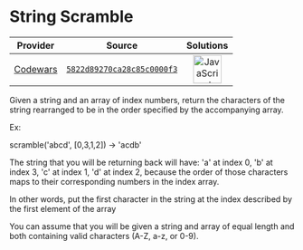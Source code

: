 [_metadata_:generated]: - "true"

# String Scramble

<!-- INFO TABLE BEGIN -->

| Provider                                        | Source                                                                               | Solutions                                                                                                                                                    |
| :---------------------------------------------: | :----------------------------------------------------------------------------------: | :----------------------------------------------------------------------------------------------------------------------------------------------------------: |
| [Codewars](../../../docs/providers/Codewars.md) | [`5822d89270ca28c85c0000f3`](https://www.codewars.com/kata/5822d89270ca28c85c0000f3) | [<img src="https://res.cloudinary.com/rascaltwo/image/upload/v1631924076/javascript_ehszr7.svg" alt="JavaScript" title="JavaScript" width="50" />](solve.js) |

<!-- INFO TABLE END -->

Given a string and an array of index numbers, return the characters of the string rearranged to be in the order specified by the accompanying array.

Ex:

scramble('abcd', [0,3,1,2]) -> 'acdb' 

The string that you will be returning back will have: 'a' at index 0, 'b' at index 3, 'c' at index 1, 'd' at index 2, because the order of those characters maps to their corresponding numbers in the index array. 


In other words, put the first character in the string at the index described by the first element of the array



You can assume that you will be given a string and array of equal length and both containing valid characters (A-Z, a-z, or 0-9).
